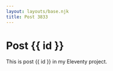```yaml
---
layout: layouts/base.njk
title: Post 3833
---
```


# Post {{ id }}

This is post {{ id }} in my Eleventy project.
